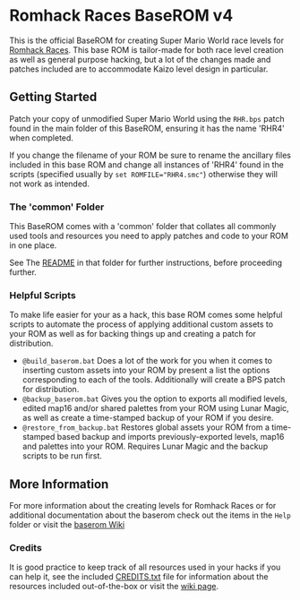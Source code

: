 # Romhack Races BaseROM v4

This is the official BaseROM for creating Super Mario World race levels for [Romhack Races](https://romhackraces.com/). This base ROM is tailor-made for both race level creation as well as general purpose hacking, but a lot of the changes made and patches included are to accommodate Kaizo level design in particular.

## Getting Started

Patch your copy of unmodified Super Mario World using the `RHR.bps` patch found in the main folder of this BaseROM, ensuring it has the name 'RHR4' when completed.

If you change the filename of your ROM be sure to rename the ancillary files included in this base ROM and change all instances of 'RHR4' found in the scripts (specified usually by `set ROMFILE="RHR4.smc"`) otherwise they will not work as intended.

### The 'common' Folder

This BaseROM comes with a 'common' folder that collates all commonly used tools and resources you need to apply patches and code to your ROM in one place.

See The [README](common/README.md) in that folder for further instructions, before proceeding further.

### Helpful Scripts

To make life easier for your as a hack, this base ROM comes some helpful scripts to automate the process of applying additional custom assets to your ROM as well as for backing things up and creating a patch for distribution.

- `@build_baserom.bat` Does a lot of the work for you when it comes to inserting custom assets into your ROM by present a list the options corresponding to each of the tools. Additionally will create a BPS patch for distribution.
- `@backup_baserom.bat` Gives you the option to exports all modified levels, edited map16 and/or shared palettes from your ROM using Lunar Magic, as well as create a time-stamped backup of your ROM if you desire.
- `@restore_from_backup.bat` Restores global assets your ROM from a time-stamped based backup and imports previously-exported levels, map16 and palettes into your ROM. Requires Lunar Magic and the backup scripts to be run first.


## More Information

For more information about the creating levels for Romhack Races or for additional documentation about the baserom check out the items in the `Help` folder or visit the [baserom Wiki](https://github.com/ampersam-smw/rhr-baserom/wiki)

### Credits

It is good practice to keep track of all resources used in your hacks if you can help it, see the included [CREDITS.txt](CREDITS.txt) file for information about the resources included out-of-the-box or visit the [wiki page](https://github.com/ampersam-smw/rhr-baserom/wiki/Resources-Used-in-the-Baserom).